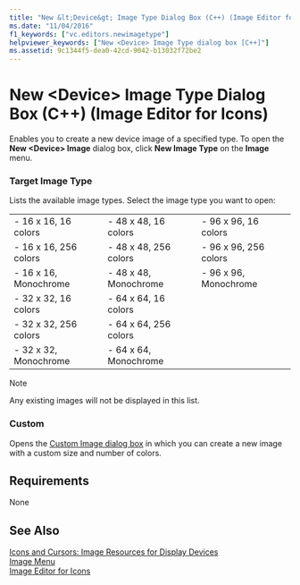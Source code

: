 ```yaml
---
title: "New &lt;Device&gt; Image Type Dialog Box (C++) (Image Editor for Icons)"
ms.date: "11/04/2016"
f1_keywords: ["vc.editors.newimagetype"]
helpviewer_keywords: ["New <Device> Image Type dialog box [C++]"]
ms.assetid: 9c1344f5-dea0-42cd-9042-b13032f72be2
---
```

# New &lt;Device&gt; Image Type Dialog Box (C++) (Image Editor for Icons)

Enables you to create a new device image of a specified type. To open the **New \<Device> Image** dialog box, click **New Image Type** on the **Image** menu.

### Target Image Type

Lists the available image types. Select the image type you want to open:

||||
|-|-|-|
|- 16 x 16, 16 colors|- 48 x 48, 16 colors|- 96 x 96, 16 colors|
|- 16 x 16, 256 colors|- 48 x 48, 256 colors|- 96 x 96, 256 colors|
|- 16 x 16, Monochrome|- 48 x 48, Monochrome|- 96 x 96, Monochrome|
|- 32 x 32, 16 colors|- 64 x 64, 16 colors||
|- 32 x 32, 256 colors|- 64 x 64, 256 colors||
|- 32 x 32, Monochrome|- 64 x 64, Monochrome||

> [!NOTE]
> Any existing images will not be displayed in this list.

### Custom

Opens the [Custom Image dialog box](custom-image-dialog-box-image-editor-for-icons.md) in which you can create a new image with a custom size and number of colors.

## Requirements

None

## See Also

[Icons and Cursors: Image Resources for Display Devices](../windows/icons-and-cursors-image-resources-for-display-devices-image-editor-for-icons.md)<br/>
[Image Menu](../windows/image-menu-image-editor-for-icons.md)<br/>
[Image Editor for Icons](../windows/image-editor-for-icons.md)